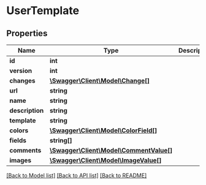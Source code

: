 # UserTemplate

## Properties
Name | Type | Description | Notes
------------ | ------------- | ------------- | -------------
**id** | **int** |  | [optional] 
**version** | **int** |  | [optional] 
**changes** | [**\Swagger\Client\Model\Change[]**](Change.md) |  | [optional] 
**url** | **string** |  | [optional] 
**name** | **string** |  | [optional] 
**description** | **string** |  | [optional] 
**template** | **string** |  | [optional] 
**colors** | [**\Swagger\Client\Model\ColorField[]**](ColorField.md) |  | [optional] 
**fields** | **string[]** |  | [optional] 
**comments** | [**\Swagger\Client\Model\CommentValue[]**](CommentValue.md) |  | [optional] 
**images** | [**\Swagger\Client\Model\ImageValue[]**](ImageValue.md) |  | [optional] 

[[Back to Model list]](../README.md#documentation-for-models) [[Back to API list]](../README.md#documentation-for-api-endpoints) [[Back to README]](../README.md)


